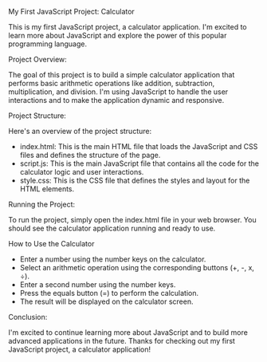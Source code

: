 My First JavaScript Project: Calculator

This is my first JavaScript project, a calculator application. I'm excited to learn more about JavaScript and explore the power of this popular programming language.

Project Overview:

The goal of this project is to build a simple calculator application that performs basic arithmetic operations like addition, subtraction, multiplication, and division. I'm using JavaScript to handle the user interactions and to make the application dynamic and responsive.

Project Structure:

Here's an overview of the project structure:

- index.html: This is the main HTML file that loads the JavaScript and CSS files and defines the structure of the page.
- script.js: This is the main JavaScript file that contains all the code for the calculator logic and user interactions.
- style.css: This is the CSS file that defines the styles and layout for the HTML elements.

Running the Project:

To run the project, simply open the index.html file in your web browser. You should see the calculator application running and ready to use.

How to Use the Calculator
- Enter a number using the number keys on the calculator.
- Select an arithmetic operation using the corresponding buttons (+, -, x, ÷).
- Enter a second number using the number keys.
- Press the equals button (=) to perform the calculation.
- The result will be displayed on the calculator screen.

Conclusion:

I'm excited to continue learning more about JavaScript and to build more advanced applications in the future. Thanks for checking out my first JavaScript project, a calculator application!
